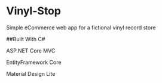 # Vinyl-Stop
Simple eCommerce web app for a fictional vinyl record store

##Built With
C#

ASP.NET Core MVC

EntityFramework Core

Material Design Lite